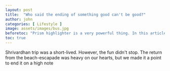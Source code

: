 ```yaml
---
layout: post
title:  "Who said the ending of something good can't be good?"
author: john
categories: [ Lifestyle ]
image: assets/images/bus.jpg
beforetoc: "Prism highlighter is a very powerful thing. In this article I'm going to show you what you can actually do with it, some tricks and tips while editing your post. Tocs is also enabled as you can see in summary."
toc: true
---
```

Shrivardhan trip was a short-lived. However, the fun didn't stop. The return from the beach-escapade was heavy on our hearts, but we made it a point to end it on a high note


